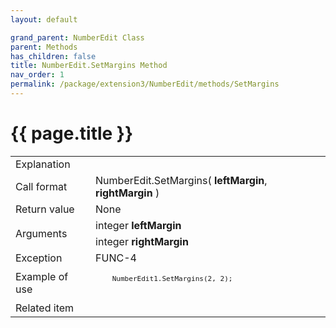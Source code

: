```yaml
---
layout: default

grand_parent: NumberEdit Class
parent: Methods
has_children: false
title: NumberEdit.SetMargins Method
nav_order: 1
permalink: /package/extension3/NumberEdit/methods/SetMargins
---
```

# {{ page.title }}

<table>
  <tr>
    <td>Explanation</td>
    <td colspan="2"></td>
  </tr>
  <tr>
    <td>Call format</td>
    <td colspan="2">NumberEdit.SetMargins( <b>leftMargin</b>, <b>rightMargin</b> )</td>
  </tr>
  <tr>
    <td>Return value</td>
    <td colspan="2">None</td>
  </tr>  
  <tr>
    <td rowspan="2">Arguments</td>
    <td>integer <b>leftMargin</b></td>
    <td></td>
  </tr>
  <tr>
    <td>integer <b>rightMargin</b></td>
    <td></td>
  </tr>
  <tr>
    <td>Exception</td>
    <td>FUNC-4</td>
    <td></td>
  </tr>
  <tr>
    <td>Example of use</td>
    <td colspan="2"><code><pre>
    NumberEdit1.SetMargins(2, 2);
    </pre></code></td>
  </tr>
  <tr>
    <td>Related item</td>
    <td colspan="2"></td>
  </tr>
</table>
